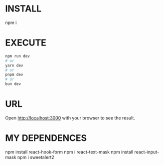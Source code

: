 # INSTALL
npm i

# EXECUTE
```bash
npm run dev
# or
yarn dev
# or
pnpm dev
# or
bun dev
```

# URL
Open [http://localhost:3000](http://localhost:3000) with your browser to see the result.

# MY DEPENDENCES
npm install react-hook-form
npm i react-text-mask
npm install react-input-mask
npm i sweetalert2

